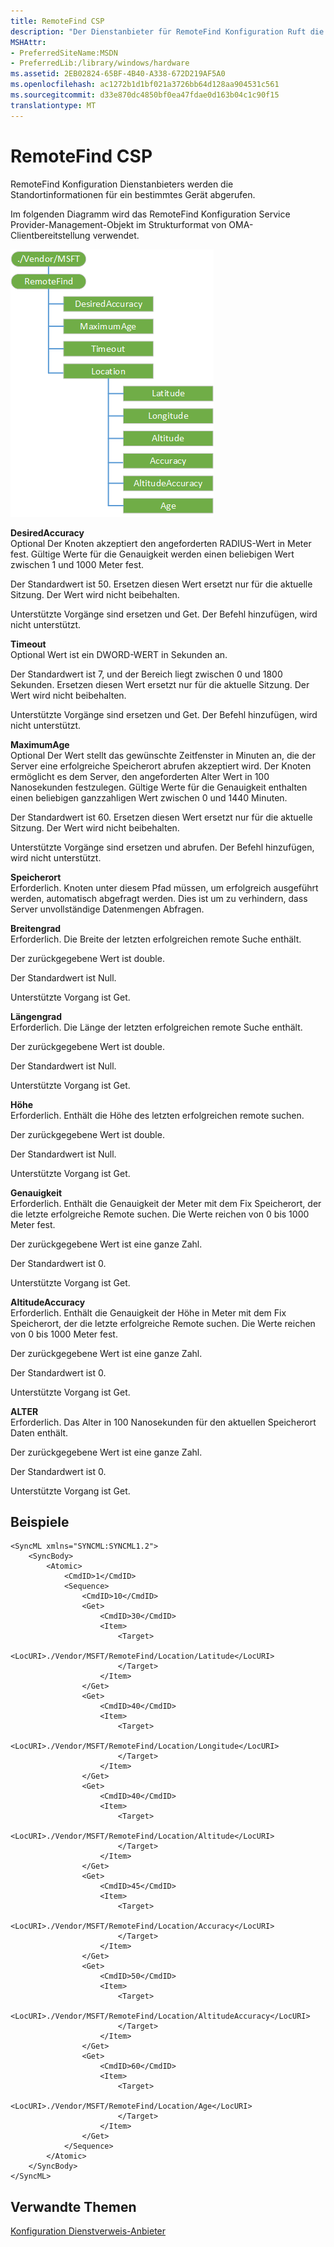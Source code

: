 ```yaml
---
title: RemoteFind CSP
description: "Der Dienstanbieter für RemoteFind Konfiguration Ruft die Standortinformationen für ein bestimmtes Gerät."
MSHAttr:
- PreferredSiteName:MSDN
- PreferredLib:/library/windows/hardware
ms.assetid: 2EB02824-65BF-4B40-A338-672D219AF5A0
ms.openlocfilehash: ac1272b1d1bf021a3726bb64d128aa904531c561
ms.sourcegitcommit: d33e870dc4850bf0ea47fdae0d163b04c1c90f15
translationtype: MT
---
```

# <a name="remotefind-csp"></a>RemoteFind CSP


RemoteFind Konfiguration Dienstanbieters werden die Standortinformationen für ein bestimmtes Gerät abgerufen.

Im folgenden Diagramm wird das RemoteFind Konfiguration Service Provider-Management-Objekt im Strukturformat von OMA-Clientbereitstellung verwendet.

![Remotefind csp](images/provisioning-csp-remotefind.png)

<a href="" id="desiredaccuracy"></a>**DesiredAccuracy**  
Optional Der Knoten akzeptiert den angeforderten RADIUS-Wert in Meter fest. Gültige Werte für die Genauigkeit werden einen beliebigen Wert zwischen 1 und 1000 Meter fest.

Der Standardwert ist 50. Ersetzen diesen Wert ersetzt nur für die aktuelle Sitzung. Der Wert wird nicht beibehalten.

Unterstützte Vorgänge sind ersetzen und Get. Der Befehl hinzufügen, wird nicht unterstützt.

<a href="" id="timeout"></a>**Timeout**  
Optional Wert ist ein DWORD-WERT in Sekunden an.

Der Standardwert ist 7, und der Bereich liegt zwischen 0 und 1800 Sekunden. Ersetzen diesen Wert ersetzt nur für die aktuelle Sitzung. Der Wert wird nicht beibehalten.

Unterstützte Vorgänge sind ersetzen und Get. Der Befehl hinzufügen, wird nicht unterstützt.

<a href="" id="maximumage"></a>**MaximumAge**  
Optional Der Wert stellt das gewünschte Zeitfenster in Minuten an, die der Server eine erfolgreiche Speicherort abrufen akzeptiert wird. Der Knoten ermöglicht es dem Server, den angeforderten Alter Wert in 100 Nanosekunden festzulegen. Gültige Werte für die Genauigkeit enthalten einen beliebigen ganzzahligen Wert zwischen 0 und 1440 Minuten.

Der Standardwert ist 60. Ersetzen diesen Wert ersetzt nur für die aktuelle Sitzung. Der Wert wird nicht beibehalten.

Unterstützte Vorgänge sind ersetzen und abrufen. Der Befehl hinzufügen, wird nicht unterstützt.

<a href="" id="location"></a>**Speicherort**  
Erforderlich. Knoten unter diesem Pfad müssen, um erfolgreich ausgeführt werden, automatisch abgefragt werden. Dies ist um zu verhindern, dass Server unvollständige Datenmengen Abfragen.

<a href="" id="latitude"></a>**Breitengrad**  
Erforderlich. Die Breite der letzten erfolgreichen remote Suche enthält.

Der zurückgegebene Wert ist double.

Der Standardwert ist Null.

Unterstützte Vorgang ist Get.

<a href="" id="longitude"></a>**Längengrad**  
Erforderlich. Die Länge der letzten erfolgreichen remote Suche enthält.

Der zurückgegebene Wert ist double.

Der Standardwert ist Null.

Unterstützte Vorgang ist Get.

<a href="" id="altitude"></a>**Höhe**  
Erforderlich. Enthält die Höhe des letzten erfolgreichen remote suchen.

Der zurückgegebene Wert ist double.

Der Standardwert ist Null.

Unterstützte Vorgang ist Get.

<a href="" id="accuracy"></a>**Genauigkeit**  
Erforderlich. Enthält die Genauigkeit der Meter mit dem Fix Speicherort, der die letzte erfolgreiche Remote suchen. Die Werte reichen von 0 bis 1000 Meter fest.

Der zurückgegebene Wert ist eine ganze Zahl.

Der Standardwert ist 0.

Unterstützte Vorgang ist Get.

<a href="" id="altitudeaccuracy"></a>**AltitudeAccuracy**  
Erforderlich. Enthält die Genauigkeit der Höhe in Meter mit dem Fix Speicherort, der die letzte erfolgreiche Remote suchen. Die Werte reichen von 0 bis 1000 Meter fest.

Der zurückgegebene Wert ist eine ganze Zahl.

Der Standardwert ist 0.

Unterstützte Vorgang ist Get.

<a href="" id="age"></a>**ALTER**  
Erforderlich. Das Alter in 100 Nanosekunden für den aktuellen Speicherort Daten enthält.

Der zurückgegebene Wert ist eine ganze Zahl.

Der Standardwert ist 0.

Unterstützte Vorgang ist Get.

## <a name="examples"></a>Beispiele


``` syntax
<SyncML xmlns="SYNCML:SYNCML1.2">
    <SyncBody>
        <Atomic>  
            <CmdID>1</CmdID>  
            <Sequence> 
                <CmdID>10</CmdID>  
                <Get>         
                    <CmdID>30</CmdID>  
                    <Item>  
                        <Target>  
                            <LocURI>./Vendor/MSFT/RemoteFind/Location/Latitude</LocURI>  
                        </Target>  
                    </Item>  
                </Get> 
                <Get> 
                    <CmdID>40</CmdID>  
                    <Item>  
                        <Target>  
                            <LocURI>./Vendor/MSFT/RemoteFind/Location/Longitude</LocURI>  
                        </Target>  
                    </Item>  
                </Get> 
                <Get> 
                    <CmdID>40</CmdID>  
                    <Item>  
                        <Target>  
                            <LocURI>./Vendor/MSFT/RemoteFind/Location/Altitude</LocURI>  
                        </Target>  
                    </Item>  
                </Get> 
                <Get> 
                    <CmdID>45</CmdID>  
                    <Item>  
                        <Target>  
                            <LocURI>./Vendor/MSFT/RemoteFind/Location/Accuracy</LocURI>  
                        </Target>  
                    </Item>  
                </Get> 
                <Get> 
                    <CmdID>50</CmdID>  
                    <Item>  
                        <Target>  
                            <LocURI>./Vendor/MSFT/RemoteFind/Location/AltitudeAccuracy</LocURI>  
                        </Target>  
                    </Item>  
                </Get> 
                <Get> 
                    <CmdID>60</CmdID>  
                    <Item>  
                        <Target>  
                            <LocURI>./Vendor/MSFT/RemoteFind/Location/Age</LocURI>  
                        </Target>  
                    </Item>  
                </Get>                  
            </Sequence> 
        </Atomic> 
    </SyncBody>
</SyncML>
```

## <a name="related-topics"></a>Verwandte Themen


[Konfiguration Dienstverweis-Anbieter](configuration-service-provider-reference.md)

 

 






